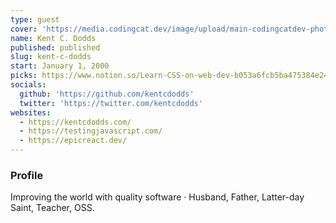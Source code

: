 ```yaml
---
type: guest
cover: 'https://media.codingcat.dev/image/upload/main-codingcatdev-photo/podcast-guest/ace_kyd'
name: Kent C. Dodds
published: published
slug: kent-c-dodds
start: January 1, 2000
picks: https://www.notion.so/Learn-CSS-on-web-dev-b053a6fcb5ba475384e2472812269ad1, https://www.notion.so/GUI-Challenges-c37331dfe86c40b6b118a50220923623, https://www.notion.so/gradient-style-1032a3c3783f4175aec4c442a27a891f
socials:
  github: 'https://github.com/kentcdodds'
  twitter: 'https://twitter.com/kentcdodds'
websites:
  - https://kentcdodds.com/
  - https://testingjavascript.com/
  - https://epicreact.dev/
---
```


### Profile

Improving the world with quality software · Husband, Father, Latter-day Saint, Teacher, OSS.
